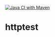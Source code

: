 [![Java CI with Maven](https://github.com/kriperi/httptest/actions/workflows/maven.yml/badge.svg)](https://github.com/kriperi/httptest/actions/workflows/maven.yml)
# httptest
